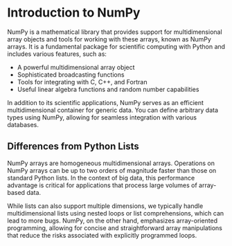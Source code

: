# Introduction to NumPy

NumPy is a mathematical library that provides support for multidimensional array objects and tools for working with these arrays, known as NumPy arrays. It is a fundamental package for scientific computing with Python and includes various features, such as:

- A powerful multidimensional array object
- Sophisticated broadcasting functions
- Tools for integrating with C, C++, and Fortran
- Useful linear algebra functions and random number capabilities

In addition to its scientific applications, NumPy serves as an efficient multidimensional container for generic data. You can define arbitrary data types using NumPy, allowing for seamless integration with various databases.

## Differences from Python Lists

NumPy arrays are homogeneous multidimensional arrays. Operations on NumPy arrays can be up to two orders of magnitude faster than those on standard Python lists. In the context of big data, this performance advantage is critical for applications that process large volumes of array-based data.

While lists can also support multiple dimensions, we typically handle multidimensional lists using nested loops or list comprehensions, which can lead to more bugs. NumPy, on the other hand, emphasizes array-oriented programming, allowing for concise and straightforward array manipulations that reduce the risks associated with explicitly programmed loops.
